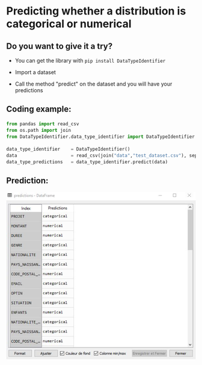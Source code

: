 # Predicting whether a distribution is categorical or numerical


## Do you want to give it a try?

- You can get the library with ```pip install DataTypeIdentifier```

- Import a dataset

- Call the method "predict" on the dataset and you will have your predictions 

## Coding example:

```python
from pandas import read_csv
from os.path import join
from DataTypeIdentifier.data_type_identifier import DataTypeIdentifier

data_type_identifier    = DataTypeIdentifier()
data                    = read_csv(join("data","test_dataset.csv"), sep=",")
data_type_predictions   = data_type_identifier.predict(data)
```

## Prediction:
![alt_text](img_result.JPG)
